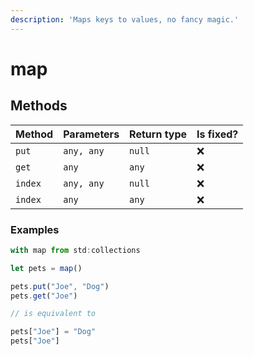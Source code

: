 ```yaml
---
description: 'Maps keys to values, no fancy magic.'
---
```


# map

## Methods

| Method | Parameters | Return type | Is fixed? |
| :--- | :--- | :--- | :--- |
| `put` | `any, any` | `null` | ❌ |
| `get` | `any` | `any` | ❌ |
| `index` | `any, any` | `null` | ❌ |
| `index` | `any` | `any` | ❌ |

### Examples

```javascript
with map from std:collections

let pets = map()

pets.put("Joe", "Dog")
pets.get("Joe")

// is equivalent to

pets["Joe"] = "Dog"
pets["Joe"]
```

